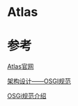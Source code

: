 # Atlas

# 参考

[Atlas官网](https://alibaba.github.io/atlas/)

[架构设计——OSGI规范](https://blog.51cto.com/9291927/2125230)

[OSGi规范介绍 ](https://www.cnblogs.com/HeroBeast/archive/2012/04/25/2469493.html)
